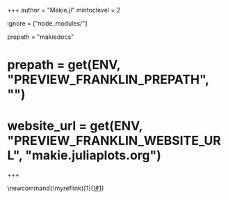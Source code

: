 <!--
Add here global page variables to use throughout your website.
-->
+++
author = "Makie.jl"
mintoclevel = 2

ignore = ["node_modules/"]

prepath = "makiedocs"
# prepath = get(ENV, "PREVIEW_FRANKLIN_PREPATH", "")
# website_url = get(ENV, "PREVIEW_FRANKLIN_WEBSITE_URL", "makie.juliaplots.org")
+++

<!-- myreflink{Basic Tutorial} expands to [Basic Tutorial](link_to_that) -->
\newcommand{\myreflink}[1]{[!#1](\reflink{!#1})}
